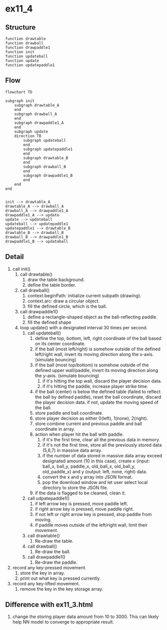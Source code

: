 # ex11_4

## Structure

```
function drawtable
function drawball
function drawpaddle1
function init
function updateball
function update
function updatepaddle1
```

## Flow

```mermaid
flowchart TD

subgraph init
    subgraph drawtable_A
    end
    subgraph drawball_A
    end
    subgraph drawpaddle1_A
    end
    subgraph update
    direction TB
        subgraph updateball
        end
        subgraph updatepaddle1
        end
        subgraph drawtable_B
        end
        subgraph drawball_B
        end
        subgraph drawpaddle1_B
        end
    end
end


init --> drawtable_A
drawtable_A --> drawball_A
drawball_A --> drawpaddle1_A
drawpaddle1_A --> update
update --> updateball
updateball --> updatepaddle1
updatepaddle1 --> drawtable_B
drawtable_B --> drawball_B
drawball_B --> drawpaddle1_B
drawpaddle1_B --> updateball
```

## Detail

1. call init()
    1. call drawtable()
        1. draw the table background.
        2. define the table border.
    2. call drawball()
        1. context.beginPath: initialize current subpath (drawing).
        2. context.arc: draw a circular object.
        3. fill the defined circle, which is the ball.
    3. call drawpaddle1()
        1. define a rectangle-shaped object as the ball-reflecting paddle.
        2. fill the defined shape
    4. loop update() with a designated interval 30 times per second.
        1. call updateball()
            1. define the top, bottom, left, right coordinate of the ball based on its center coordinate.
            2. if the ball (most left/right) is somehow outside of the defined left/right wall, invert its moving direction along the x-axis. (simulate bouncing)
            3. if the ball (most top/bottom) is somehow outside of the defined upper wall/paddle, invert its moving direction along the y-axis. (simulate bouncing)
                1. if it's hitting the top wall, discard the player decision data.
                2. if it's hitting the paddle, increase player strike time.
            4. if the ball (center) is below the defined table (failed to reflect the ball by defined paddle), reset the ball coordinate, discard the player decision data. if not, update the moving speed of the ball.
            5. store paddle and ball coordinate.
            6. store player decision as either 0(left), 1(none), 2(right).
            7. store combine current and previous paddle and ball coordinate in array.
            8. action when player hit the ball with paddle.
                1. if it's the first time, clear all the previous data in memory.
                2. if it's not the first time, store all the previously stored data (5,6,7) in massive data array.
                3. if the number of data stored in massive data array exceed designated amount (10 in this case), create x (input: ball_x, ball_y, paddle_x, old_ball_x, old_ball_y, old_paddle_x) and y (output: left, none, right) data.
                4. convert the x and y array into JSON format.
                5. pop the download window and let user select local directory to store the JSON file.
            9. if the data is flagged to be cleaned, clean it.
        2. call udpatepaddle1()
            1. if left arrow key is pressed, move paddle left.
            2. if right arrow key is pressed, move paddle right.
            3. if not left or right arrow key is pressed, stop paddle from moving.
            4. if paddle moves outside of the left/right wall, limit their movement.
        3. call drawtable()
            1. Re-draw the table.
        4. call drawball()
            1. Re-draw the ball.
        5. call drawpaddle1()
            1. Re-draw the paddle.
2. record any key-pressed movement.
    1. store the key in array.
    2. print out what key is pressed currently.
3. record any key-lifted movement.
    1. remove the key in the key storage array.

## Difference with ex11_3.html

1. change the storing player data amount from 10 to 3000. This can likely help NN model to converge to appropriate result.
